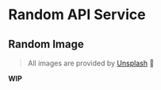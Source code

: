 # Random API Service

## Random Image

> All images are provided by [Unsplash](https://unsplash.com/) 💖

**WIP**
